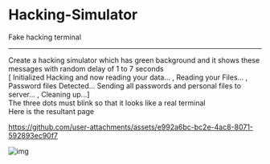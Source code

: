 # Hacking-Simulator
Fake hacking terminal
<hr>
Create a hacking simulator which has green background and it shows these messages with random delay of 1 to 7 seconds 
<br>
[ Initialized Hacking and now reading your data... , Reading your Files... , Password files Detected... Sending all passwords and personal files to server... , Cleaning up...]
<br>
The three dots must blink so that it looks like a real terminal
<br> Here is the resultant page
<br>





https://github.com/user-attachments/assets/e992a6bc-bc2e-4ac8-8071-592893ec90f7
<br>



![img](https://github.com/user-attachments/assets/0594b20d-1855-4afd-9b3a-6507479fa194)
